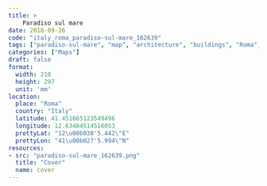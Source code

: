 ```yaml
---
title: > 
    Paradiso sul mare
date: 2018-09-26
code: "italy_roma_paradiso-sul-mare_162639"
tags: ["paradiso-sul-mare", "map", "architecture", "buildings", "Roma", "Italy"]
categories: ["Maps"]
draft: false
format:
  width: 210
  height: 297
  unit: 'mm'
location:
  place: "Roma"
  country: "Italy"
  latitude: 41.451665123549496
  longitude: 12.63484514516053
  prettyLat: "12\u00b038'5.442\"E"
  prettyLon: "41\u00b027'5.994\"N"
resources:
- src: "paradiso-sul-mare_162639.png"
  title: "Cover"
  name: cover
---
```


